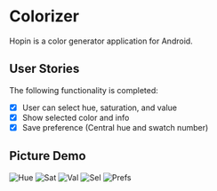 # Colorizer

Hopin is a color generator application for Android.

## User Stories

The following functionality is completed:
* [X] User can select hue, saturation, and value
* [X] Show selected color and info
* [X] Save preference (Central hue and swatch number)

## Picture Demo 
<img src="https://i.imgur.com/r2ntJ28.png" title='Hue' alt='Hue' />
<img src="https://i.imgur.com/d309W0L.png" title='Saturation'alt='Sat' />
<img src="https://i.imgur.com/uHipDDr.png" title='Value' alt='Val' />
<img src="https://i.imgur.com/LoIzVEW.png" title='Selected' alt='Sel' />
<img src="https://i.imgur.com/TaAFcUz.png" title='Preference' alt='Prefs' />
